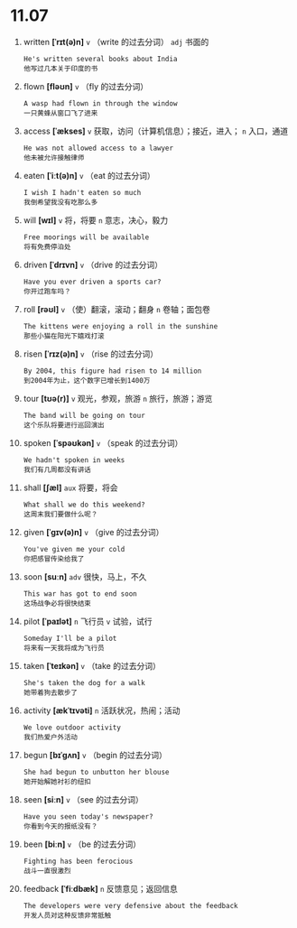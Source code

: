 # 11.07


1. written **[ˈrɪt(ə)n]** `v` （write 的过去分词） `adj` 书面的
    ```
    He's written several books about India
    他写过几本关于印度的书
    ```

2. flown **[fləʊn]** `v` （fly 的过去分词）
    ```
    A wasp had flown in through the window
    一只黄蜂从窗口飞了进来
    ```

3. access **[ˈækses]** `v` 获取，访问（计算机信息）；接近，进入； `n` 入口，通道
    ```
    He was not allowed access to a lawyer
    他未被允许接触律师
    ```

4. eaten **[ˈiːt(ə)n]** `v` （eat 的过去分词）
    ```
    I wish I hadn't eaten so much
    我倒希望我没有吃那么多
    ```

5. will **[wɪl]** `v` 将，将要 `n` 意志，决心，毅力
    ```
    Free moorings will be available
    将有免费停泊处
    ```

6. driven **[ˈdrɪvn]** `v` （drive 的过去分词）
    ```
    Have you ever driven a sports car?
    你开过跑车吗？
    ```

7. roll **[rəʊl]** `v` （使）翻滚，滚动；翻身 `n` 卷轴；面包卷
    ```
    The kittens were enjoying a roll in the sunshine
    那些小猫在阳光下嬉戏打滚
    ```

8. risen **[ˈrɪz(ə)n]** `v` （rise 的过去分词）
    ```
    By 2004, this figure had risen to 14 million
    到2004年为止，这个数字已增长到1400万
    ```

9. tour **[tʊə(r)]** `v` 观光，参观，旅游 `n` 旅行，旅游；游览
    ```
    The band will be going on tour
    这个乐队将要进行巡回演出
    ```

10. spoken **[ˈspəʊkən]** `v` （speak 的过去分词）
    ```
    We hadn't spoken in weeks
    我们有几周都没有讲话
    ```

11. shall **[ʃæl]** `aux` 将要，将会
    ```
    What shall we do this weekend?
    这周末我们要做什么呢？
    ```

12. given **[ˈɡɪv(ə)n]** `v` （give 的过去分词）
    ```
    You've given me your cold
    你把感冒传染给我了
    ```

13. soon **[suːn]** `adv` 很快，马上，不久
    ```
    This war has got to end soon
    这场战争必将很快结束
    ```

14. pilot **[ˈpaɪlət]** `n` 飞行员 `v` 试验，试行
    ```
    Someday I'll be a pilot
    将来有一天我将成为飞行员
    ```

15. taken **[ˈteɪkən]** `v` （take 的过去分词）
    ```
    She's taken the dog for a walk
    她带着狗去散步了
    ```

16. activity **[ækˈtɪvəti]** `n` 活跃状况，热闹；活动
    ```
    We love outdoor activity
    我们热爱户外活动
    ```

17. begun **[bɪˈɡʌn]** `v` （begin 的过去分词）
    ```
    She had begun to unbutton her blouse
    她开始解她衬衫的纽扣
    ```

18. seen **[siːn]** `v` （see 的过去分词）
    ```
    Have you seen today's newspaper?
    你看到今天的报纸没有？
    ```

19. been **[biːn]** `v` （be 的过去分词）
    ```
    Fighting has been ferocious
    战斗一直很激烈
    ```

20. feedback **[ˈfiːdbæk]** `n` 反馈意见；返回信息
    ```
    The developers were very defensive about the feedback
    开发人员对这种反馈非常抵触
    ```
